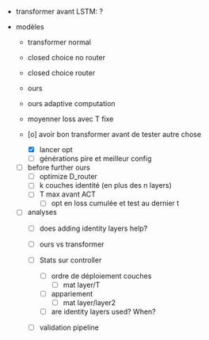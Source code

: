 - transformer avant LSTM: ?


- modèles
    - transformer normal
    - closed choice no router
    - closed choice router
    - ours
    - ours adaptive computation
    - moyenner loss avec T fixe

    - [o] avoir bon transformer avant de tester autre chose
        - [x] lancer opt
        - [ ] générations pire et meilleur config
    - [ ] before further ours
        - [ ] optimize D_router
        - [ ] k couches identité (en plus des n layers)
        - [ ] T max avant ACT
            - [ ] opt en loss cumulée et test au dernier t
    - [ ] analyses
        - [ ] does adding identity layers help?
        - [ ] ours vs transformer
        - [ ] Stats sur controller
            - [ ] ordre de déploiement couches
                - [ ] mat layer/T
            - [ ] appariement 
                - [ ] mat layer/layer2
            - [ ] are identity layers used? When?
        - [ ] validation pipeline
    
